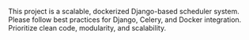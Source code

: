 <!-- Use this file to provide workspace-specific custom instructions to Copilot. For more details, visit https://code.visualstudio.com/docs/copilot/copilot-customization#_use-a-githubcopilotinstructionsmd-file -->

This project is a scalable, dockerized Django-based scheduler system. Please follow best practices for Django, Celery, and Docker integration. Prioritize clean code, modularity, and scalability.
